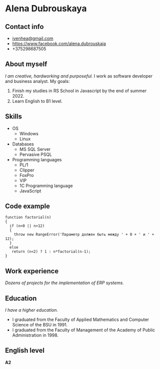 # Alena Dubrouskaya
## Contact info
- ivenhea@gmail.com
- https://www.facebook.com/alena.dubrouskaja
- +375298687505

## About myself

_I am creative, hardworking and purposeful._
I work as software developer and business analyst.
My goals:
1. Finish my studies in RS School in Javascript by the end of summer 2022.
1. Learn English to B1 level.
## Skills
- OS
  - Windows
  - Linux
- Databases
  - MS SQL Server
  - Pervasive PSQL
- Programming languages
  - PL/1
  - Clipper
  - FoxPro
  - VIP
  - 1C Programming language
  - JavaScript
## Code example
```
function factorial(n)
{
  if (n<0 || n>12)
  {
    throw new RangeError('Параметр должен быть между ' + 0 + ' и ' + 12);
  }
  else
   return (n<2) ? 1 : n*factorial(n-1);
}
```
## Work experience
_Dozens of projects for the implementation of ERP systems._
## Education
_I have a higher education._
- I graduated from the Faculty of Applied Mathematics and Computer Science of the BSU in 1991.
- I graduated from the Faculty of Management of the Academy of Public Administration in 1998.
## English level
**A2**
